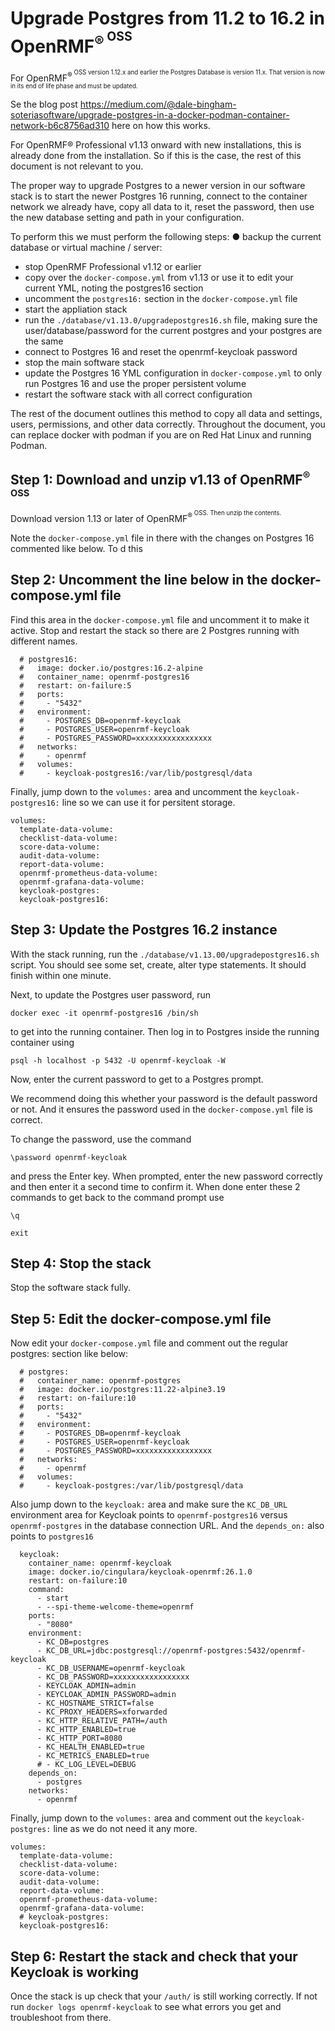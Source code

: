 # Upgrade Postgres from 11.2 to 16.2 in OpenRMF<sup>&reg;<sup> OSS

For OpenRMF<sup>&reg;<sup> OSS version 1.12.x and earlier the Postgres Database is version 11.x. That version is now in its end of life phase and must be updated. 

Se the blog post https://medium.com/@dale-bingham-soteriasoftware/upgrade-postgres-in-a-docker-podman-container-network-b6c8756ad310 here on how this works. 

For OpenRMF® Professional v1.13 onward with new installations, this is already done from the installation. So if this is the case, the rest of this document is not relevant to you. 

The proper way to upgrade Postgres to a newer version in our software stack is to start the newer Postgres 16 running, connect to the container network we already have, copy all data to it, reset the password, then use the new database setting and path in your configuration. 

To perform this we must perform the following steps: ● backup the current database or virtual machine / server:
* stop OpenRMF Professional v1.12 or earlier
* copy over the `docker-compose.yml` from v1.13 or use it to edit your current YML, noting the postgres16 section
* uncomment the `postgres16:` section in the `docker-compose.yml` file
* start the appliation stack
* run the `./database/v1.13.0/upgradepostgres16.sh` file, making sure the user/database/password for the current postgres and your postgres are the same
* connect to Postgres 16 and reset the openrmf-keycloak password 
* stop the main software stack 
* update the Postgres 16 YML configuration in `docker-compose.yml` to only run Postgres 16 and use the proper persistent volume
* restart the software stack with all correct configuration 

The rest of the document outlines this method to copy all data and settings, users, permissions, and other data correctly. Throughout the document, you can replace docker with podman if you are on Red Hat Linux and running Podman.

## Step 1: Download and unzip v1.13 of OpenRMF<sup>&reg;<sup> OSS
Download version 1.13 or later of OpenRMF<sup>&reg;<sup> OSS. Then unzip the contents.

Note the `docker-compose.yml` file in there with the changes on Postgres 16 commented like below. To d this 

## Step 2: Uncomment the line below in the docker-compose.yml file

Find this area in the `docker-compose.yml` file and uncomment it to make it active. Stop and restart the stack so there are 2 Postgres running with different names.

```
  # postgres16:
  #   image: docker.io/postgres:16.2-alpine
  #   container_name: openrmf-postgres16
  #   restart: on-failure:5
  #   ports:
  #     - "5432"
  #   environment:
  #     - POSTGRES_DB=openrmf-keycloak 
  #     - POSTGRES_USER=openrmf-keycloak 
  #     - POSTGRES_PASSWORD=xxxxxxxxxxxxxxxxx
  #   networks:
  #     - openrmf
  #   volumes:
  #     - keycloak-postgres16:/var/lib/postgresql/data
```

Finally, jump down to the `volumes:` area and uncomment the `keycloak-postgres16:` line so we can use it for persitent storage. 

```
volumes:
  template-data-volume:
  checklist-data-volume:
  score-data-volume:
  audit-data-volume:
  report-data-volume:
  openrmf-prometheus-data-volume:
  openrmf-grafana-data-volume:
  keycloak-postgres:
  keycloak-postgres16:
```


## Step 3: Update the Postgres 16.2 instance
With the stack running, run the `./database/v1.13.00/upgradepostgres16.sh` script. You should see some set, create, alter type statements. It should finish within one minute.

Next, to update the Postgres user password, run 

```
docker exec -it openrmf-postgres16 /bin/sh
```

to get into the running container.  Then log in to Postgres inside the running container using 

```
psql -h localhost -p 5432 -U openrmf-keycloak -W
```

Now, enter the current password to get to a Postgres prompt. 

We recommend doing this whether your password is the default password or not. And it ensures the password used in the `docker-compose.yml` file is correct. 

To change the password, use the command 

```
\password openrmf-keycloak
```

and press the Enter key. When prompted, enter the new password correctly and then enter it a second time to confirm it. When done enter these 2 commands to get back to the command prompt use 

```
\q 

exit
```

## Step 4: Stop the stack
Stop the software stack fully.

## Step 5: Edit the docker-compose.yml file
Now edit your `docker-compose.yml` file and comment out the regular postgres: section like below:

```
  # postgres:
  #   container_name: openrmf-postgres
  #   image: docker.io/postgres:11.22-alpine3.19
  #   restart: on-failure:10
  #   ports:
  #     - "5432"
  #   environment:
  #     - POSTGRES_DB=openrmf-keycloak 
  #     - POSTGRES_USER=openrmf-keycloak 
  #     - POSTGRES_PASSWORD=xxxxxxxxxxxxxxxxx
  #   networks:
  #     - openrmf
  #   volumes:
  #     - keycloak-postgres:/var/lib/postgresql/data
```

Also jump down to the `keycloak:` area and make sure the `KC_DB_URL` environment area for Keycloak points to `openrmf-postgres16` versus `openrmf-postgres` in the database connection URL. And the `depends_on:` also points to `postgres16`

```
  keycloak: 
    container_name: openrmf-keycloak
    image: docker.io/cingulara/keycloak-openrmf:26.1.0
    restart: on-failure:10
    command:
      - start
      - --spi-theme-welcome-theme=openrmf
    ports:
      - "8080"
    environment:
      - KC_DB=postgres
      - KC_DB_URL=jdbc:postgresql://openrmf-postgres:5432/openrmf-keycloak
      - KC_DB_USERNAME=openrmf-keycloak
      - KC_DB_PASSWORD=xxxxxxxxxxxxxxxxx
      - KEYCLOAK_ADMIN=admin
      - KEYCLOAK_ADMIN_PASSWORD=admin
      - KC_HOSTNAME_STRICT=false
      - KC_PROXY_HEADERS=xforwarded
      - KC_HTTP_RELATIVE_PATH=/auth
      - KC_HTTP_ENABLED=true
      - KC_HTTP_PORT=8080
      - KC_HEALTH_ENABLED=true
      - KC_METRICS_ENABLED=true
      # - KC_LOG_LEVEL=DEBUG
    depends_on:
      - postgres
    networks:
      - openrmf
```

Finally, jump down to the `volumes:` area and comment out the `keycloak-postgres:` line as we do not need it any more.

```
volumes:
  template-data-volume:
  checklist-data-volume:
  score-data-volume:
  audit-data-volume:
  report-data-volume:
  openrmf-prometheus-data-volume:
  openrmf-grafana-data-volume:
  # keycloak-postgres:
  keycloak-postgres16:
```

## Step 6: Restart the stack and check that your Keycloak is working

Once the stack is up check that your `/auth/` is still working correctly. If not run `docker logs openrmf-keycloak` to see what errors you get and troubleshoot from there.